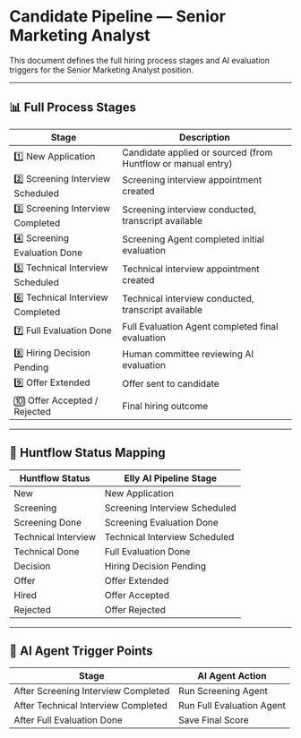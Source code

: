 # Candidate Pipeline — Senior Marketing Analyst

This document defines the full hiring process stages and AI evaluation triggers for the Senior Marketing Analyst position.

---

## 📊 Full Process Stages

| Stage | Description |
|-------|-------------|
| 1️⃣ New Application | Candidate applied or sourced (from Huntflow or manual entry) |
| 2️⃣ Screening Interview Scheduled | Screening interview appointment created |
| 3️⃣ Screening Interview Completed | Screening interview conducted, transcript available |
| 4️⃣ Screening Evaluation Done | Screening Agent completed initial evaluation |
| 5️⃣ Technical Interview Scheduled | Technical interview appointment created |
| 6️⃣ Technical Interview Completed | Technical interview conducted, transcript available |
| 7️⃣ Full Evaluation Done | Full Evaluation Agent completed final evaluation |
| 8️⃣ Hiring Decision Pending | Human committee reviewing AI evaluation |
| 9️⃣ Offer Extended | Offer sent to candidate |
| 🔟 Offer Accepted / Rejected | Final hiring outcome |

---

## 🔄 Huntflow Status Mapping

| Huntflow Status | Elly AI Pipeline Stage |
|------------------|------------------------|
| New | New Application |
| Screening | Screening Interview Scheduled |
| Screening Done | Screening Evaluation Done |
| Technical Interview | Technical Interview Scheduled |
| Technical Done | Full Evaluation Done |
| Decision | Hiring Decision Pending |
| Offer | Offer Extended |
| Hired | Offer Accepted |
| Rejected | Offer Rejected |

---

## 🤖 AI Agent Trigger Points

| Stage | AI Agent Action |
|-------|-------------------|
| After Screening Interview Completed | Run Screening Agent |
| After Technical Interview Completed | Run Full Evaluation Agent |
| After Full Evaluation Done | Save Final Score |
